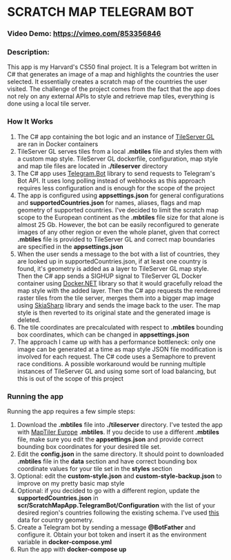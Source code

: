 # SCRATCH MAP TELEGRAM BOT
### Video Demo: https://vimeo.com/853356846
### Description:
This app is my Harvard's CS50 final project. It is a Telegram bot written in C# that generates an image of a map and highlights
the countries the user selected. It essentially creates a scratch map of the countries the user visited. The challenge
of the project comes from the fact that the app does not rely on any external APIs to style and retrieve map tiles, everything
is done using a local tile server.
### How It Works
1. The C# app containing the bot logic and an instance of [TileServer GL]("https://github.com/maptiler/tileserver-gl") are ran in Docker containers
2. TileServer GL serves tiles from a local **.mbtiles** file and styles them with a custom map style. TileServer GL dockerfile, configuration, map style and map tile files are located in **./tileserver** directory
3. The C# app uses [Telegram.Bot]("https://github.com/TelegramBots/Telegram.Bot") library to send requests to Telegram's Bot API. It uses long polling instead of webhooks as this approach requires less configuration and is enough for the scope of the project
4. The app is configured using **appsettings.json** for general configurations and **supportedCountries.json** for names, aliases, flags and map geometry of supported countries. I've decided to limit the scratch map scope to the European continent as the **.mbtiles** file size for that alone is almost 25 Gb. However, the bot can be easily reconfigured to generate images of any other region or even the whole planet, given that correct **.mbtiles** file is provided to TileServer GL and correct map boundaries are specified in the **appsettings.json**
5. When the user sends a message to the bot with a list of countries, they are looked up in supportedCountries.json, if at least one country is found, it's geometry is added as a layer to TileServer GL map style. Then the C# app sends a SIGHUP signal to TileServer GL Docker container using [Docker.NET]("https://github.com/dotnet/Docker.DotNet") library so that it would gracefully reload the map style with the added layer. Then the C# app requests the rendered raster tiles from the tile server, merges them into a bigger map image using [SkiaSharp]("https://github.com/mono/SkiaSharp") library and sends the image back to the user. The map style is then reverted to its original state and the generated image is deleted.
6. The tile coordinates are precalculated with respect to **.mbtiles** bounding box coordinates, which can be changed in **appsettings.json**
7. The approach I came up with has a performance bottleneck: only one image can be generated at a time as map style JSON file modification is involved for each request. The C# code uses a Semaphore to prevent race conditions. A possible workaround would be running multiple instances of TileServer GL and using some sort of load balancing, but this is out of the scope of this project
### Running the app
Running the app requires a few simple steps:
1. Download the **.mbtiles** file into **./tileserver** directory. I've tested the app with [MapTiler Europe](https://data.maptiler.com/downloads/europe/) **.mbtiles**. If you decide to use a different **.mbtiles** file, make sure you edit the **appsettings.json** and provide correct bounding box coordinates for your desired tile set.
2. Edit the **config.json** in the same directory. It should point to downloaded **.mbtiles** file in the **data** section and have correct bounding box coordinate values for your tile set in the **styles** section
3. Optional: edit the **custom-style.json** and **custom-style-backup.json** to improve on my pretty basic map style
4. Optional: if you decided to go with a different region, update the **supportedCountries.json** in **scr/ScratchMapApp.TelegramBot/Configuration** with the list of your desired region's countries following the existing schema. I've used [this](https://github.com/datasets/geo-countries) data for country geometry.
5. Create a Telegram bot by sending a message **@BotFather** and configure it. Obtain your bot token and insert it as the environment variable in **docker-compose.yml**
6. Run the app with **docker-compose up**

